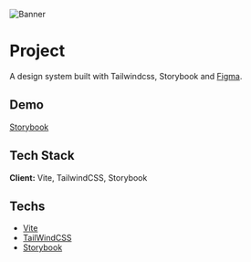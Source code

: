 ![Banner](https://user-images.githubusercontent.com/66570560/195692193-ad822b3e-34f1-479c-ba17-c362a57aced3.png)

# Project

A design system built with Tailwindcss, Storybook and [Figma](https://www.figma.com/file/xG2qk4PwB23wKzre6hSgeq/Ignite-Lab---Criando-Design-System?node-id=4%3A20).

## Demo

[Storybook](https://rbpolim.github.io/ignite-lab-ds/)

## Tech Stack

**Client:** Vite, TailwindCSS, Storybook

## Techs

- [Vite](https://vitejs.dev/)
- [TailWindCSS](https://tailwindcss.com/)
- [Storybook](https://storybook.js.org/)
